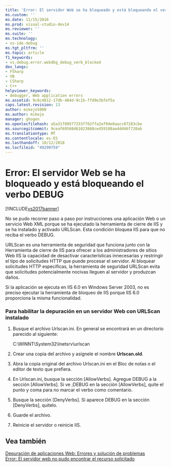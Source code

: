 ```yaml
---
title: 'Error: El servidor Web se ha bloqueado y está bloqueando el verbo DEBUG | Microsoft Docs'
ms.custom: ''
ms.date: 11/15/2016
ms.prod: visual-studio-dev14
ms.reviewer: ''
ms.suite: ''
ms.technology:
- vs-ide-debug
ms.tgt_pltfrm: ''
ms.topic: article
f1_keywords:
- vs.debug.error.webdbg_debug_verb_blocked
dev_langs:
- FSharp
- VB
- CSharp
- C++
helpviewer_keywords:
- debugger, Web application errors
ms.assetid: 9c8c4812-17db-484d-9c1b-ffd9e3bfef5a
caps.latest.revision: 13
author: mikejo5000
ms.author: mikejo
manager: ghogen
ms.openlocfilehash: a5a31f09577333f702ffa2ef94e0aacc07283cbe
ms.sourcegitcommit: 9ceaf69568d61023868ced59108ae4dd46f720ab
ms.translationtype: MT
ms.contentlocale: es-ES
ms.lasthandoff: 10/12/2018
ms.locfileid: "49299759"
---
```

# <a name="error-the-web-server-has-been-locked-down-and-is-blocking-the-debug-verb"></a>Error: El servidor Web se ha bloqueado y está bloqueando el verbo DEBUG
[!INCLUDE[vs2017banner](../includes/vs2017banner.md)]

No se pudo recorrer paso a paso por instrucciones una aplicación Web o un servicio Web XML porque se ha ejecutado la herramienta de cierre de IIS y se ha instalado y activado URLScan. Esta condición bloquea IIS para que no reciba el verbo DEBUG.  
  
 URLScan es una herramienta de seguridad que funciona junto con la Herramienta de cierre de IIS para ofrecer a los administradores de sitios Web IIS la capacidad de desactivar características innecesarias y restringir el tipo de solicitudes HTTP que puede procesar el servidor. Al bloquear solicitudes HTTP específicas, la herramienta de seguridad URLScan evita que solicitudes potencialmente nocivas lleguen al servidor y produzcan daños.  
  
 Si la aplicación se ejecuta en IIS 6.0 en Windows Server 2003, no es preciso ejecutar la herramienta de bloqueo de IIS porque IIS 6.0 proporciona la misma funcionalidad.  
  
### <a name="to-enable-debugging-on-a-web-server-with-urlscan-installed"></a>Para habilitar la depuración en un servidor Web con URLScan instalado  
  
1.  Busque el archivo Urlscan.ini. En general se encontrará en un directorio parecido al siguiente:  
  
     C:\WINNT\System32\Inetsrv\urlscan  
  
2.  Crear una copia del archivo y asígnele el nombre **Urlscan.old**.  
  
3.  Abra la copia original del archivo Urlscan.ini en el Bloc de notas o el editor de texto que prefiera.  
  
4.  En Urlscan.ini, busque la sección [AllowVerbs]. Agregue DEBUG a la sección [AllowVerbs]. Si ve ;DEBUG en la sección [AllowVerbs], quite el punto y coma para no marcar el verbo como comentario.  
  
5.  Busque la sección [DenyVerbs]. Si aparece DEBUG en la sección [DenyVerbs], quítelo.  
  
6.  Guarde el archivo.  
  
7.  Reinicie el servidor o reinicie IIS.  
  
## <a name="see-also"></a>Vea también  
 [Depuración de aplicaciones Web: Errores y solución de problemas](../debugger/debugging-web-applications-errors-and-troubleshooting.md)   
 [Error: El servidor web no pudo encontrar el recurso solicitado](../debugger/error-the-web-server-could-not-find-the-requested-resource.md)



